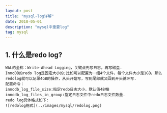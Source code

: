 ```yaml
---
layout: post
title: "mysql-log详解"
date: 2018-05-01
description: "mysql中重要log"
tag: mysql
---
```


## 1. 什么是redo log?
    WAL的全称：Write-Ahead Logging，关键点先写日志，再写磁盘.
    InnoDB的redo log是固定大小的;比如可以配置为一组4个文件，每个文件大小是1GB，那么redolog就可以记录4GB的操作，从头开始写，写到尾部就又回到开头循环写.
    配置命令：
    innodb_log_file_size:指定redo日志大小，默认值48MB
    innodb_log_files_in_group:指定日志文件中redo日志文件数量.
    redo log具体格式如下:
    ![redolog格式](../images/mysql/redolog.png)



